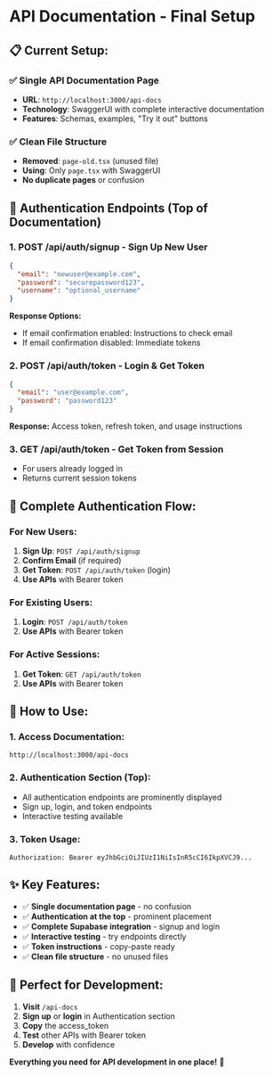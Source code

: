# API Documentation - Final Setup

## 📋 Current Setup:

### ✅ **Single API Documentation Page**

- **URL**: `http://localhost:3000/api-docs`
- **Technology**: SwaggerUI with complete interactive documentation
- **Features**: Schemas, examples, "Try it out" buttons

### ✅ **Clean File Structure**

- **Removed**: `page-old.tsx` (unused file)
- **Using**: Only `page.tsx` with SwaggerUI
- **No duplicate pages** or confusion

## 🔐 **Authentication Endpoints (Top of Documentation)**

### 1. **POST /api/auth/signup** - Sign Up New User

```json
{
  "email": "newuser@example.com",
  "password": "securepassword123",
  "username": "optional_username"
}
```

**Response Options:**

- If email confirmation enabled: Instructions to check email
- If email confirmation disabled: Immediate tokens

### 2. **POST /api/auth/token** - Login & Get Token

```json
{
  "email": "user@example.com",
  "password": "password123"
}
```

**Response:** Access token, refresh token, and usage instructions

### 3. **GET /api/auth/token** - Get Token from Session

- For users already logged in
- Returns current session tokens

## 🚀 **Complete Authentication Flow:**

### **For New Users:**

1. **Sign Up**: `POST /api/auth/signup`
2. **Confirm Email** (if required)
3. **Get Token**: `POST /api/auth/token` (login)
4. **Use APIs** with Bearer token

### **For Existing Users:**

1. **Login**: `POST /api/auth/token`
2. **Use APIs** with Bearer token

### **For Active Sessions:**

1. **Get Token**: `GET /api/auth/token`
2. **Use APIs** with Bearer token

## 📖 **How to Use:**

### **1. Access Documentation:**

```
http://localhost:3000/api-docs
```

### **2. Authentication Section (Top):**

- All authentication endpoints are prominently displayed
- Sign up, login, and token endpoints
- Interactive testing available

### **3. Token Usage:**

```http
Authorization: Bearer eyJhbGciOiJIUzI1NiIsInR5cCI6IkpXVCJ9...
```

## ✨ **Key Features:**

- ✅ **Single documentation page** - no confusion
- ✅ **Authentication at the top** - prominent placement
- ✅ **Complete Supabase integration** - signup and login
- ✅ **Interactive testing** - try endpoints directly
- ✅ **Token instructions** - copy-paste ready
- ✅ **Clean file structure** - no unused files

## 🎯 **Perfect for Development:**

1. **Visit** `/api-docs`
2. **Sign up** or **login** in Authentication section
3. **Copy** the access_token
4. **Test** other APIs with Bearer token
5. **Develop** with confidence

**Everything you need for API development in one place!** 🎉
